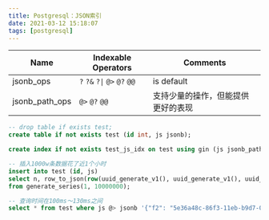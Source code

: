 ```yaml
---
title: Postgresql：JSON索引
date: 2021-03-12 15:18:07
tags: [postgresql]
---
```


Name            | Indexable Operators           | Comments
----------------|-------------------------------|--------------------------------
jsonb_ops       | `?` `?&` `?\|` `@>` `@?` `@@`  | is default
jsonb_path_ops  | `@>` `@?` `@@`                | 支持少量的操作，但能提供更好的表现

```sql
-- drop table if exists test;
create table if not exists test (id int, js jsonb);

create index if not exists test_js_idx on test using gin (js jsonb_path_ops);

-- 插入1000w条数据花了近1个小时
insert into test (id, js)
select n, row_to_json(row(uuid_generate_v1(), uuid_generate_v1(), uuid_generate_v1(), uuid_generate_v1(), uuid_generate_v1()))
from generate_series(1, 10000000);

-- 查询时间在100ms～130ms之间
select * from test where js @> jsonb '{"f2": "5e36a48c-86f3-11eb-b9d7-0242ac120005"}';
```
